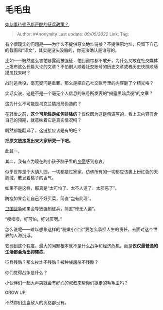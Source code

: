 # 毛毛虫
[如何看待顿巴斯严酷的征兵政策？](https://www.zhihu.com/question/531766442/answer/2476021336)

> Author: #Anonymity
> Last update: *09/05/2022*
> Link:
> Tag:

有个很现实的问题是——为什么不提供原文地址链接？不提供原地址，只留下自己的截图和“译文”，其实是没头没脑的，你无法确认是谁写的。

比如——既然这么害怕暴露而被强征，怕到窗帘都不敢开，为什么又敢在社交媒体上发布这么长篇大论的文章？不怕别人顺着社交账号的历史文章或者历史快照顺藤摸瓜找来吗？

战时逃兵役，毫无疑问是重罪。那么是把自己社交账号里的内容删了个精光咯？

实话实说，这是不是一个毫无个人信息的账号所发表的“揭露黑暗兵役”的文章？

这为什么不可能是乌克兰情报局伪造的？

在转发之前，**这个可能性是如何排除的**？仅仅因为这是俄语写的，看上去内容符合自己的预期，就意味着它是真实情况吗？

既然都能翻译了，这链接应该是有的吧？

**把原文链接发出来大家研究一下吧。**

此其一。

其二，我有点为现在的小孩子脑子里的[乡愿](https://www.zhihu.com/search?q=%E4%B9%A1%E6%84%BF&search_source=Entity&hybrid_search_source=Entity&hybrid_search_extra=%7B%22sourceType%22%3A%22answer%22%2C%22sourceId%22%3A2476021336%7D)感到悲哀。

似乎世界是个大幼儿园，一切都是过家家。仿佛所有的一切都应该裹上粉红色的天鹅绒，散发着桃子的香气。

如果不是这样，那真是“太可怕了、太不人道了、太邪恶了”。

防疫如果会让自己不好买菜，简直“岂有此理”。

[卫国战争](https://www.zhihu.com/search?q=%E5%8D%AB%E5%9B%BD%E6%88%98%E4%BA%89&search_source=Entity&hybrid_search_source=Entity&hybrid_search_extra=%7B%22sourceType%22%3A%22answer%22%2C%22sourceId%22%3A2476021336%7D)如果会导致强制征兵，简直“惨无人道”。

“嘤嘤嘤，好可怕，好讨厌啊。”

怎么说呢——难以想象这样的“粉嫩小宝宝”要怎么承担人生的责任，去面对这个世界的人海沉浮。

软弱到这个程度，最大的问题根本就不是什么战争和经济危机，而是**仅仅最普通的生活都会活出抑郁症**。

征兵残酷？那么挨炸不残酷？被种族屠杀不残酷？

你们觉得战争是什么？

小伙伴们一起大声哭就会有好心的叔叔来帮你们捉走的毛毛虫吗？

GROW UP,

不然你们连当敌人的资格都没有。
